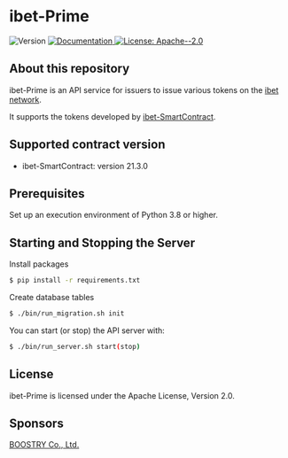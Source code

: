 # ibet-Prime

<p>
  <img alt="Version" src="https://img.shields.io/badge/version-0.1-blue.svg?cacheSeconds=2592000" />
  <a href="https:/doc.com" target="_blank">
    <img alt="Documentation" src="https://img.shields.io/badge/documentation-yes-brightgreen.svg" />
  </a>
  <a href="#" target="_blank">
    <img alt="License: Apache--2.0" src="https://img.shields.io/badge/License-Apache--2.0-yellow.svg" />
  </a>
</p>


## About this repository

ibet-Prime is an API service for issuers to issue various tokens on the [ibet network](https://github.com/BoostryJP/ibet-Network).

It supports the tokens developed by [ibet-SmartContract](https://github.com/BoostryJP/ibet-SmartContract).


## Supported contract version

* ibet-SmartContract: version 21.3.0


## Prerequisites

Set up an execution environment of Python 3.8 or higher.


## Starting and Stopping the Server
Install packages
```bash
$ pip install -r requirements.txt
```

Create database tables
```bash
$ ./bin/run_migration.sh init
```

You can start (or stop) the API server with:
```bash
$ ./bin/run_server.sh start(stop)
```

## License

ibet-Prime is licensed under the Apache License, Version 2.0.

## Sponsors

[BOOSTRY Co., Ltd.](https://boostry.co.jp/)
